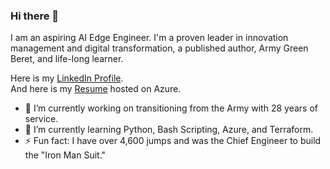 ### Hi there 👋
I am an aspiring AI Edge Engineer. I'm a proven leader in innovation management and digital transformation, a published author, Army Green Beret, and life-long learner.  

Here is my [LinkedIn Profile](https://www.linkedin.com/in/alexmaccalman/).  
And here is my [Resume](https://www.alexandermaccalman.com/) hosted on Azure.  

- 🔭 I’m currently working on transitioning from the Army with 28 years of service.
- 🌱 I’m currently learning Python, Bash Scripting, Azure, and Terraform.
- ⚡ Fun fact: I have over 4,600 jumps and was the Chief Engineer to build the "Iron Man Suit."

